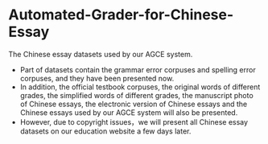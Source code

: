 # Automated-Grader-for-Chinese-Essay
The Chinese essay datasets used by our AGCE system.

- Part of datasets contain the grammar error corpuses and spelling error corpuses, and they have been presented now.
- In addition, the official testbook corpuses, the original words of different grades, the simplified words of different grades, the manuscript photo of Chinese essays, the electronic version of Chinese essays and the Chinese essays used by our AGCE system will also be presented.
- However, due to copyright issues，we will present all Chinese essay datasets on our education website a few days later.
